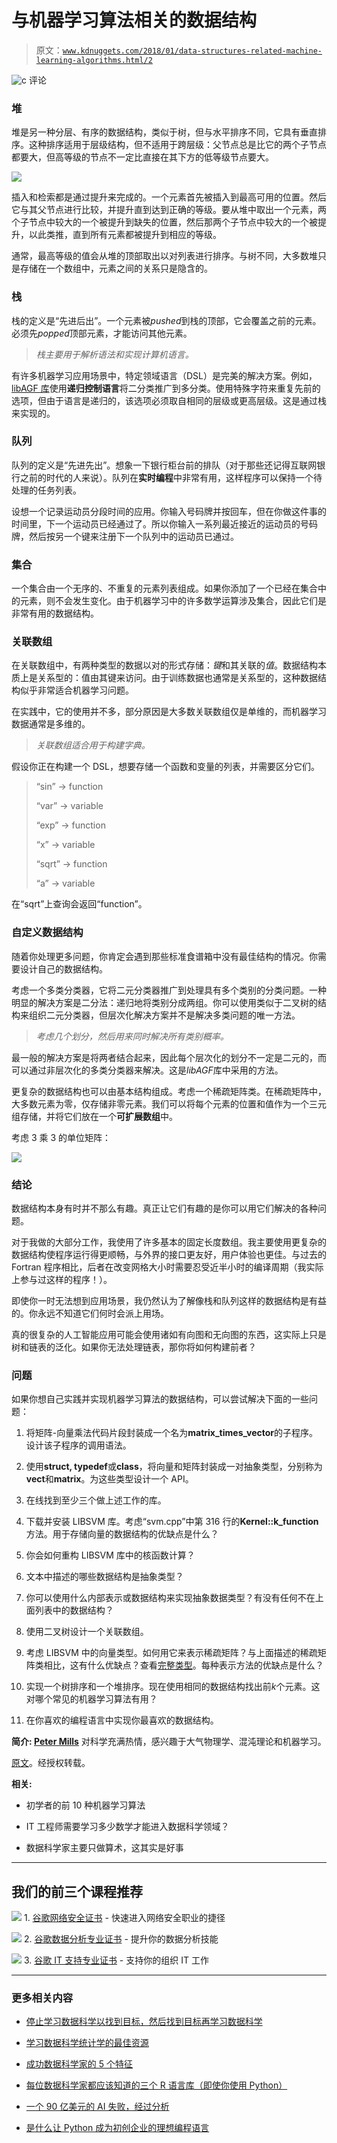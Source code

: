 # 与机器学习算法相关的数据结构

> 原文：[`www.kdnuggets.com/2018/01/data-structures-related-machine-learning-algorithms.html/2`](https://www.kdnuggets.com/2018/01/data-structures-related-machine-learning-algorithms.html/2)

![c](img/3d9c022da2d331bb56691a9617b91b90.png) 评论

### **堆**

堆是另一种分层、有序的数据结构，类似于树，但与水平排序不同，它具有垂直排序。这种排序适用于层级结构，但不适用于跨层级：父节点总是比它的两个子节点都要大，但高等级的节点不一定比直接在其下方的低等级节点要大。

![](img/a8e8244886a065cc7cd6b56c0bb56db8.png)

插入和检索都是通过提升来完成的。一个元素首先被插入到最高可用的位置。然后它与其父节点进行比较，并提升直到达到正确的等级。要从堆中取出一个元素，两个子节点中较大的一个被提升到缺失的位置，然后那两个子节点中较大的一个被提升，以此类推，直到所有元素都被提升到相应的等级。

通常，最高等级的值会从堆的顶部取出以对列表进行排序。与树不同，大多数堆只是存储在一个数组中，元素之间的关系只是隐含的。

### **栈**

栈的定义是“先进后出”。一个元素被*pushed*到栈的顶部，它会覆盖之前的元素。必须先*popped*顶部元素，才能访问其他元素。

> *栈主要用于解析语法和实现计算机语言。*

有许多机器学习应用场景中，特定领域语言（DSL）是完美的解决方案。例如，[libAGF 库](https://github.com/peteysoft/libmsci)使用**递归控制语言**将二分类推广到多分类。使用特殊字符来重复先前的选项，但由于语言是递归的，该选项必须取自相同的层级或更高层级。这是通过栈来实现的。

### **队列**

队列的定义是“先进先出”。想象一下银行柜台前的排队（对于那些还记得互联网银行之前的时代的人来说）。队列在**实时编程**中非常有用，这样程序可以保持一个待处理的任务列表。

设想一个记录运动员分段时间的应用。你输入号码牌并按回车，但在你做这件事的时间里，下一个运动员已经通过了。所以你输入一系列最近接近的运动员的号码牌，然后按另一个键来注册下一个队列中的运动员已通过。

### **集合**

一个集合由一个无序的、不重复的元素列表组成。如果你添加了一个已经在集合中的元素，则不会发生变化。由于机器学习中的许多数学运算涉及集合，因此它们是非常有用的数据结构。

### **关联数组**

在关联数组中，有两种类型的数据以对的形式存储：*键*和其关联的*值*。数据结构本质上是关系型的：值由其键来访问。由于训练数据也通常是关系型的，这种数据结构似乎非常适合机器学习问题。

在实践中，它的使用并不多，部分原因是大多数关联数组仅是单维的，而机器学习数据通常是多维的。

> *关联数组适合用于构建字典。*

假设你正在构建一个 DSL，想要存储一个函数和变量的列表，并需要区分它们。

> “sin” → function
> 
> “var” → variable
> 
> “exp” → function
> 
> “x” → variable
> 
> “sqrt” → function
> 
> “a” → variable

在“sqrt”上查询会返回“function”。

### **自定义数据结构**

随着你处理更多问题，你肯定会遇到那些标准食谱箱中没有最佳结构的情况。你需要设计自己的数据结构。

考虑一个多类分类器，它将二元分类器推广到处理具有多个类别的分类问题。一种明显的解决方案是二分法：递归地将类别分成两组。你可以使用类似于二叉树的结构来组织二元分类器，但层次化解决方案并不是解决多类问题的唯一方法。

> *考虑几个划分，然后用来同时解决所有类别概率。*

最一般的解决方案是将两者结合起来，因此每个层次化的划分不一定是二元的，而可以通过非层次化的多类分类器来解决。这是*libAGF*库中采用的方法。

更复杂的数据结构也可以由基本结构组成。考虑一个稀疏矩阵类。在稀疏矩阵中，大多数元素为零，仅存储非零元素。我们可以将每个元素的位置和值作为一个三元组存储，并将它们放在一个**可扩展数组**中。

考虑 3 乘 3 的单位矩阵：

![](img/a10fed70977baeb14c21b7a2fabd8b91.png)

### **结论**

数据结构本身有时并不那么有趣。真正让它们有趣的是你可以用它们解决的各种问题。

对于我做的大部分工作，我使用了许多基本的固定长度数组。我主要使用更复杂的数据结构使程序运行得更顺畅，与外界的接口更友好，用户体验也更佳。与过去的 Fortran 程序相比，后者在改变网格大小时需要忍受近半小时的编译周期（我实际上参与过这样的程序！）。

即使你一时无法想到应用场景，我仍然认为了解像栈和队列这样的数据结构是有益的。你永远不知道它们何时会派上用场。

真的很复杂的人工智能应用可能会使用诸如有向图和无向图的东西，这实际上只是树和链表的泛化。如果你无法处理链表，那你将如何构建前者？

### **问题**

如果你想自己实践并实现机器学习算法的数据结构，可以尝试解决下面的一些问题：

1.  将矩阵-向量乘法代码片段封装成一个名为**matrix_times_vector**的子程序。设计该子程序的调用语法。

1.  使用**struct, typedef**或**class**，将向量和矩阵封装成一对抽象类型，分别称为**vect**和**matrix**。为这些类型设计一个 API。

1.  在线找到至少三个做上述工作的库。

1.  下载并安装 LIBSVM 库。考虑“svm.cpp”中第 316 行的**Kernel::k_function**方法。用于存储向量的数据结构的优缺点是什么？

1.  你会如何重构 LIBSVM 库中的核函数计算？

1.  文本中描述的哪些数据结构是抽象类型？

1.  你可以使用什么内部表示或数据结构来实现抽象数据类型？有没有任何不在上面列表中的数据结构？

1.  使用二叉树设计一个关联数组。

1.  考虑 LIBSVM 中的向量类型。如何用它来表示稀疏矩阵？与上面描述的稀疏矩阵类相比，这有什么优缺点？查看[完整类型](https://github.com/peteysoft/libmsci/sparse/sparse.h)。每种表示方法的优缺点是什么？

1.  实现一个树排序和一个堆排序。现在使用相同的数据结构找出前*k*个元素。这对哪个常见的机器学习算法有用？

1.  在你喜欢的编程语言中实现你最喜欢的数据结构。

**简介: [Peter Mills](https://blog.statsbot.co/@peteymills)** 对科学充满热情，感兴趣于大气物理学、混沌理论和机器学习。

[原文](https://blog.statsbot.co/data-structures-related-to-machine-learning-algorithms-5edf77c8bbf4?utm_source=kdnuggets&utm_medium=post&utm_campaign=data-structs)。经授权转载。

**相关:**

+   初学者的前 10 种机器学习算法

+   IT 工程师需要学习多少数学才能进入数据科学领域？

+   数据科学家主要只做算术，这其实是好事

* * *

## 我们的前三个课程推荐

![](img/0244c01ba9267c002ef39d4907e0b8fb.png) 1\. [谷歌网络安全证书](https://www.kdnuggets.com/google-cybersecurity) - 快速进入网络安全职业的捷径

![](img/e225c49c3c91745821c8c0368bf04711.png) 2\. [谷歌数据分析专业证书](https://www.kdnuggets.com/google-data-analytics) - 提升你的数据分析技能

![](img/0244c01ba9267c002ef39d4907e0b8fb.png) 3\. [谷歌 IT 支持专业证书](https://www.kdnuggets.com/google-itsupport) - 支持你的组织 IT 工作

* * *

### 更多相关内容

+   [停止学习数据科学以找到目标，然后找到目标再学习数据科学](https://www.kdnuggets.com/2021/12/stop-learning-data-science-find-purpose.html)

+   [学习数据科学统计学的最佳资源](https://www.kdnuggets.com/2021/12/springboard-top-resources-learn-data-science-statistics.html)

+   [成功数据科学家的 5 个特征](https://www.kdnuggets.com/2021/12/5-characteristics-successful-data-scientist.html)

+   [每位数据科学家都应该知道的三个 R 语言库（即使你使用 Python）](https://www.kdnuggets.com/2021/12/three-r-libraries-every-data-scientist-know-even-python.html)

+   [一个 90 亿美元的 AI 失败，经过分析](https://www.kdnuggets.com/2021/12/9b-ai-failure-examined.html)

+   [是什么让 Python 成为初创企业的理想编程语言](https://www.kdnuggets.com/2021/12/makes-python-ideal-programming-language-startups.html)
